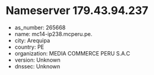 # Nameserver 179.43.94.237

* as_number: 265668
* name: mc14-ip238.mcperu.pe.
* city: Arequipa
* country: PE
* organization: MEDIA COMMERCE PERU S.A.C
* version: Unknown
* dnssec: Unknown
